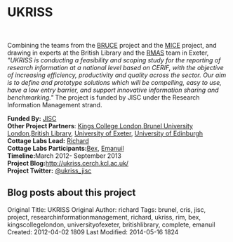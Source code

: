 # UKRISS
<br>

<div class="row-fluid">
<div class="span6">

   <img class="span6 img thumbnail" title="jisc" src="http://cottagelabs.com/media/jisc.png" alt="" />
<p>Combining the teams from the <a href=""http://cottagelabs.com/projects/bruce">BRUCE</a> project and the <a href="http://mice.cerch.kcl.ac.uk/"> MICE</a> project, and drawing in experts at the British Library and the <a href="http://www.exeter.ac.uk/research/rmas/">RMAS</a> team in Exeter,<em>
"UKRISS is conducting a feasibility and scoping study for the reporting of research information at a national level based on CERIF, with the objective of increasing efficiency, productivity and quality across the sector. Our aim is to define and prototype solutions which will be compelling, easy to use, have a low entry barrier, and support innovative information sharing and benchmarking."
</em> The project is funded by JISC under the Research Information Management strand.</p>
<!--
  <h2>Reports from this project</h2>
        <div class="facetview facetview-stories" data-size="20" data-search="tags:report AND tags:g4he"></div>
        <h2>Software produced/used in this project</h2>
        <div class="facetview facetview-stories" data-size="20" data-search="tags:software AND tags:g4he"></div>
        -->
 </div>
 <div class="span6">
        <div class="well">
            <strong>Funded By:</strong> <a href="http://www.jisc.ac.uk/">JISC</a><br>
            <strong>Other Project Partners</strong>: <a href="http://www.kcl.ac.uk/">Kings College London</a>,<a href="http://www.brunel.ac.uk/">Brunel University London</a>,<a href="http://www.bl.uk/">British Library</a>, <a href="http://www.exeter.ac.uk/">University of Exeter</a>, <a href="http://www.ed.ac.uk/">University of Edinburgh</a><br>
            <strong>Cottage Labs Lead:</strong> <a href="/people/richard">Richard</a><br>
            <strong>Cottage Labs Participants:</strong><a href="/people/bex">Bex</a>, <a href="/people/emanuil">Emanuil</a><br>
            <strong>Timeline:</strong>March 2012- September 2013<br>
            <strong>Project Blog:</strong><a href="http://ukriss.cerch.kcl.ac.uk/">http://ukriss.cerch.kcl.ac.uk/</a><br>
            <strong>Project Twitter:</strong> <a href="https://twitter.com/ukriss_jisc">@ukriss_jisc</a>
        </div>
        <div class="row-fluid"><div class="span7"><h2 class="cl_red_leader">Blog posts about this project</h2></div><div class="span5"><div class="feed" data-url="/projects/ukriss/feed" data-subscribe="subscribe to the project news feed"></div></div></div>
        <div class="facetview facetview-stories" data-size="20" data-search='tags:ukriss AND url:"/news/*"'></div>
    </div>
    <!-- end right hand side of the page -->

</div>










Original Title: UKRISS
Original Author: richard
Tags: brunel, cris, jisc, project, researchinformationmanagement, richard, ukriss, rim, bex, kingscollegelondon, universityofexeter, britishlibrary, complete, emanuil
Created: 2012-04-02 1809
Last Modified: 2014-05-16 1824
